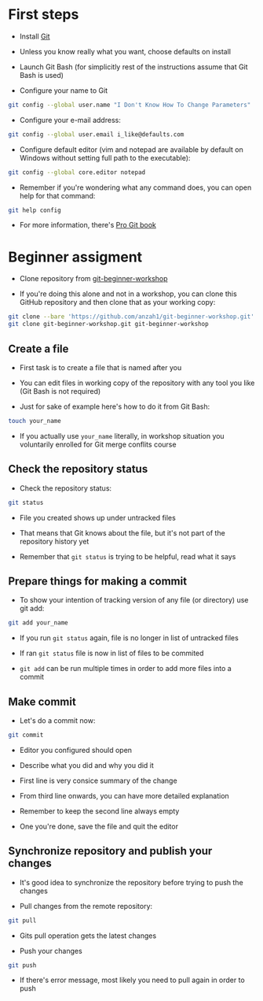 # First steps

- Install [Git](https://git-scm.com)

- Unless you know really what you want, choose defaults on install

- Launch Git Bash (for simplicitly rest of the instructions assume that Git
  Bash is used)

- Configure your name to Git

```bash
git config --global user.name "I Don't Know How To Change Parameters"
```

- Configure your e-mail address:

```bash
git config --global user.email i_like@defaults.com
```

- Configure default editor (vim and notepad are available by default on Windows
  without setting full path to the executable):

```bash
git config --global core.editor notepad
```

- Remember if you're wondering what any command does, you can open help for
  that command:

```bash
git help config
```

- For more information, there's [Pro Git book](https://git-scm.com/book/en/v2)

# Beginner assigment

- Clone repository from [git-beginner-workshop](https://github.com/anzah1/git-beginner-workshop.git)

- If you're doing this alone and not in a workshop, you can clone this GitHub
  repository and then clone that as your working copy:

```bash
git clone --bare 'https://github.com/anzah1/git-beginner-workshop.git'
git clone git-beginner-workshop.git git-beginner-workshop
```

## Create a file

- First task is to create a file that is named after you

- You can edit files in working copy of the repository with any tool you like
  (Git Bash is not required)

- Just for sake of example here's how to do it from Git Bash:

```bash
touch your_name
```

- If you actually use `your_name` literally, in workshop situation you
  voluntarily enrolled for Git merge conflits course

## Check the repository status

- Check the repository status:

```bash
git status
```

- File you created shows up under untracked files

- That means that Git knows about the file, but it's not part of the repository
  history yet

- Remember that `git status` is trying to be helpful, read what it says

## Prepare things for making a commit

- To show your intention of tracking version of any file (or directory) use git
  add:

```bash
git add your_name
```

- If you run `git status` again, file is no longer in list of untracked files

- If ran `git status` file is now in list of files to be commited

- `git add` can be run multiple times in order to add more files into a commit

## Make commit

- Let's do a commit now:

```bash
git commit
```

- Editor you configured should open

- Describe what you did and why you did it

- First line is very consice summary of the change

- From third line onwards, you can have more detailed explanation

- Remember to keep the second line always empty

- One you're done, save the file and quit the editor

## Synchronize repository and publish your changes

- It's good idea to synchronize the repository before trying to push the changes

- Pull changes from the remote repository:

```bash
git pull
``` 

- Gits pull operation gets the latest changes

- Push your changes

```bash
git push
```

- If there's error message, most likely you need to pull again in order to push
